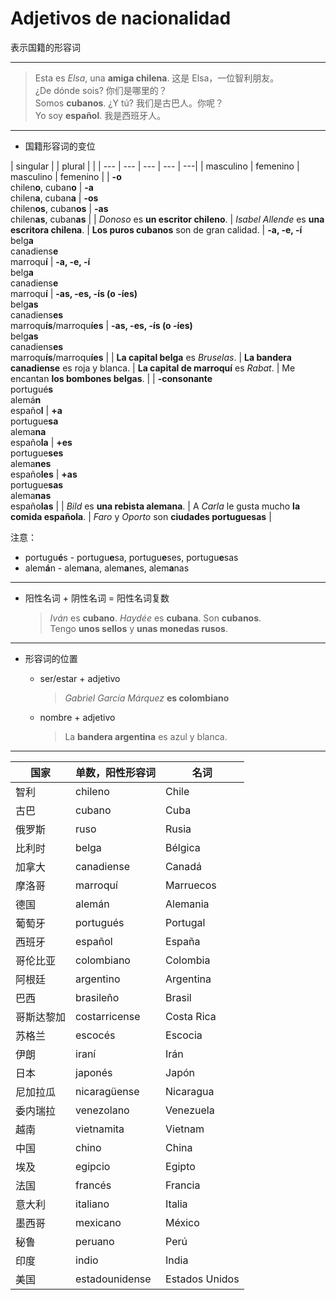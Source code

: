 # Adjetivos de nacionalidad
表示国籍的形容词

----

> Esta es _Elsa_, una **amiga chilena**. 这是 Elsa，一位智利朋友。<br>
> ¿De dónde sois?  你们是哪里的？<br>
> Somos **cubanos**. ¿Y tú? 我们是古巴人。你呢？<br>
> Yo soy **español**. 我是西班牙人。

----

- 国籍形容词的变位

| singular | | plural | |
| --- | --- | --- | --- | ---|
| masculino | femenino | masculino | femenino |
| **-o** <br> chilen**o**, cuban**o** | **-a** <br> chilen**a**, cuban**a** | **-os** <br> chilen**os**, cuban**os** | **-as** <br> chilen**as**, cuban**as** |
| _Donoso_ es **un escritor chileno**. | _Isabel Allende_ es **una escritora chilena**. | **Los puros cubanos** son de gran calidad.
| **-a, -e, -í** <br> belg**a** <br> canadiens**e** <br> marroqu**í** | **-a, -e, -í** <br> belg**a** <br> canadiens**e** <br> marroqu**í** |  **-as, -es, -ís (o -íes)** <br> belg**as** <br> canadiens**es** <br> marroqu**ís**/marroqu**íes** | **-as, -es, -ís (o -íes)** <br> belg**as** <br> canadiens**es** <br> marroqu**ís**/marroqu**íes** |
| **La capital belga** es _Bruselas_. | **La bandera canadiense** es roja y blanca. | **La capital de marroquí** es _Rabat_. | Me encantan **los bombones belgas**. |
| **-consonante** <br> portugué**s** <br> alemá**n** <br> españo**l** | **+a** <br> portugue**sa** <br> alema**na** <br> españo**la** | **+es** <br> portugue**ses** <br> alema**nes** <br> españo**les** | **+as** <br> portugue**sas** <br> alema**nas** <br> españo**las** |
| _Bild_ es **una rebista alemana**. | A _Carla_ le gusta mucho **la comida española**. | _Faro_ y _Oporto_ son **ciudades portuguesas** |

注意：
- portugu**é**s - portugu**e**sa, portugu**e**ses, portugu**e**sas
- alem**á**n - alem**a**na, alem**a**nes, alem**a**nas

----

- 阳性名词 + 阴性名词 = 阳性名词复数
  > *Iván* es **cubano**. *Haydée* es **cubana**. Son **cubanos**. <br>
  > Tengo **unos sellos** y **unas monedas rusos**.


----

- 形容词的位置
  - ser/estar + adjetivo
    > _Gabriel García Márquez_ **es colombiano**

  - nombre + adjetivo
    > La **bandera argentina** es azul y blanca.


----

| 国家 | 单数，阳性形容词 | 名词 |
| --- | --- | --- |
| 智利 | chileno | Chile |
| 古巴 | cubano | Cuba |
| 俄罗斯 | ruso | Rusia |
| 比利时 | belga | Bélgica |
| 加拿大 | canadiense | Canadá |
| 摩洛哥 | marroquí | Marruecos |
| 德国 | alemán | Alemania |
| 葡萄牙 | portugués | Portugal |
| 西班牙 | español | España |
| 哥伦比亚 | colombiano | Colombia |
| 阿根廷 | argentino | Argentina |
| 巴西 | brasileño | Brasil |
| 哥斯达黎加 | costarricense | Costa Rica |
| 苏格兰 | escocés | Escocia |
| 伊朗 | iraní | Irán |
| 日本 | japonés | Japón |
| 尼加拉瓜 | nicaragüense | Nicaragua |
| 委内瑞拉 | venezolano | Venezuela |
| 越南 | vietnamita | Vietnam |
| 中国 | chino | China |
| 埃及 | egipcio | Egipto |
| 法国 | francés | Francia |
| 意大利 | italiano | Italia |
| 墨西哥 | mexicano | México |
| 秘鲁 | peruano | Perú |
| 印度 | indio | India |
| 美国 | estadounidense | Estados Unidos |
